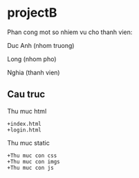 # projectB

Phan cong mot so nhiem vu cho thanh vien:

Duc Anh (nhom truong)

Long (nhom pho)

Nghia (thanh vien)

## Cau truc

Thu muc html

    +index.html
    +login.html

Thu muc static

    +Thu muc con css
    +Thu muc con imgs
    +Thu muc con js